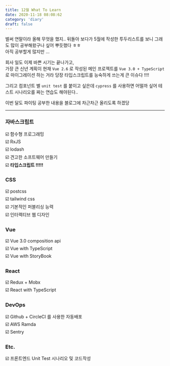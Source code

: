 ```yaml
---
title: 12월 What To Learn
date: 2020-11-18 08:08:62
category: 'diary'
draft: false
---
```


벌써 연말이라 올해 무엇을 했지.. 뒤돌아 보다가 5월에 작성한 투두리스트를 보니 그래도 많이 공부해왔구나 싶어 뿌듯했다 ㅎㅎ  
아직 공부할게 많지만 ...

회사 일도 이제 바쁜 시기는 끝나가고,  
가장 큰 신년 계획이 현재 `Vue 2.6` 로 작성된 메인 프로젝트를 `Vue 3.0 + TypeScript` 로 마이그레이션 하는 거라 당장 타입스크립트를 능숙하게 쓰는게 큰 이슈다 !!!!

그리고 컴포넌트 별 `unit test` 를 붙이고 싶은데 `cypress` 를 사용하면 어떨까 싶어 테스트 시나리오를 짜는 연습도 해야된다..

이번 달도 파이팅 공부한 내용을 블로그에 차근차근 올리도록 하겠당

---

### 자바스크립트

☑️ 함수형 프로그래밍  
☑️ RxJS  
☑️ lodash  
☑️ 견고한 소프트웨어 만들기  
☑️ **타입스크립트 !!!!!**

### CSS

☑️ postcss  
☑️ tailwind css  
☑️ 기본적인 퍼블리싱 능력  
☑️ 인터랙티브 웹 디자인

### Vue

☑️ Vue 3.0 composition api  
☑️ Vue with TypeScript  
☑️ Vue with StoryBook

### React

☑️ Redux + Mobx  
☑️ React with TypeScript

### DevOps

☑️ Github + CircleCI 를 사용한 자동배포  
☑️ AWS Ramda  
☑️ Sentry

### Etc.

☑️ 프론트엔드 Unit Test 시나리오 및 코드작성
